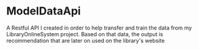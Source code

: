 # ModelDataApi

A Restful API I created in order to help transfer and train the data from my LibraryOnlineSystem project.
Based on that data, the output is recommendation that are later on used on the library's website
